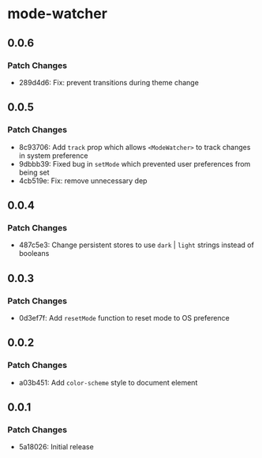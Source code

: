 # mode-watcher

## 0.0.6

### Patch Changes

- 289d4d6: Fix: prevent transitions during theme change

## 0.0.5

### Patch Changes

- 8c93706: Add `track` prop which allows `<ModeWatcher>` to track changes in system preference
- 9dbbb39: Fixed bug in `setMode` which prevented user preferences from being set
- 4cb519e: Fix: remove unnecessary dep

## 0.0.4

### Patch Changes

- 487c5e3: Change persistent stores to use `dark` | `light` strings instead of booleans

## 0.0.3

### Patch Changes

- 0d3ef7f: Add `resetMode` function to reset mode to OS preference

## 0.0.2

### Patch Changes

- a03b451: Add `color-scheme` style to document element

## 0.0.1

### Patch Changes

- 5a18026: Initial release
